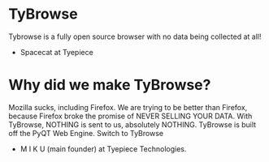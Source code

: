 # TyBrowse

Tybrowse is a fully open source browser with no data being collected at all!

- Spacecat at Tyepiece

# Why did we make TyBrowse?
Mozilla sucks, including Firefox. We are trying to be better than Firefox, because Firefox broke the promise of NEVER SELLING YOUR DATA.
With TyBrowse, NOTHING is sent to us, absolutely NOTHING.
TyBrowse is built off the PyQT Web Engine.
Switch to TyBrowse

- M I K U (main founder) at Tyepiece Technologies.
